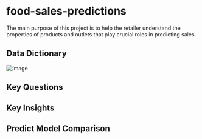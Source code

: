 # food-sales-predictions
The main purpose of this project is to help the retailer understand the properties of products and outlets that play crucial roles in predicting sales.

## Data Dictionary

![image](https://user-images.githubusercontent.com/126204698/229249068-9d421384-691b-4418-9268-4468b9de86ec.png)

## Key Questions
## Key Insights
## Predict Model Comparison

